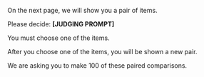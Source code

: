 On the next page, we will show you a pair of items.

Please decide: **[JUDGING PROMPT]**

You must choose one of the items.

After you choose one of the items, you will be shown a new pair.

We are asking you to make 100 of these paired comparisons.
